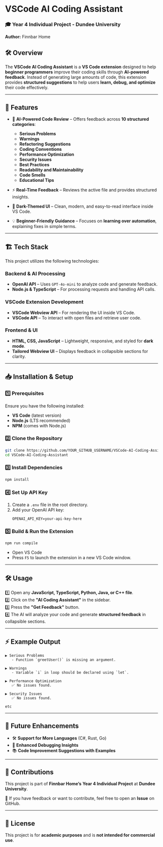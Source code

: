 
# VSCode AI Coding Assistant
### 🎓 Year 4 Individual Project - Dundee University  
**Author:** Finnbar Home  

## 🛠️ Overview
The **VSCode AI Coding Assistant** is a **VS Code extension** designed to help **beginner programmers** improve their coding skills through **AI-powered feedback**. Instead of generating large amounts of code, this extension provides **structured suggestions** to help users **learn, debug, and optimize** their code effectively.

---

## 🚀 Features
- 📌 **AI-Powered Code Review** – Offers feedback across **10 structured categories**:
  - **Serious Problems**
  - **Warnings**
  - **Refactoring Suggestions**
  - **Coding Conventions**
  - **Performance Optimization**
  - **Security Issues**
  - **Best Practices**
  - **Readability and Maintainability**
  - **Code Smells**
  - **Educational Tips**
  
- ⚡ **Real-Time Feedback** – Reviews the active file and provides structured insights.  
- 🎨 **Dark-Themed UI** – Clean, modern, and easy-to-read interface inside VS Code.  
- 💡 **Beginner-Friendly Guidance** – Focuses on **learning over automation**, explaining fixes in simple terms.  

---

## 🏗️ Tech Stack
This project utilizes the following technologies:

### **Backend & AI Processing**
- **OpenAI API** – Uses `GPT-4o-mini` to analyze code and generate feedback.
- **Node.js & TypeScript** – For processing requests and handling API calls.

### **VSCode Extension Development**
- **VSCode Webview API** – For rendering the UI inside VS Code.
- **VSCode API** – To interact with open files and retrieve user code.

### **Frontend & UI**
- **HTML, CSS, JavaScript** – Lightweight, responsive, and styled for **dark mode**.
- **Tailored Webview UI** – Displays feedback in collapsible sections for clarity.

---

## 📥 Installation & Setup
### **1️⃣ Prerequisites**
Ensure you have the following installed:
- **VS Code** (latest version)
- **Node.js** (LTS recommended)
- **NPM** (comes with Node.js)

### **2️⃣ Clone the Repository**
```sh
git clone https://github.com/YOUR_GITHUB_USERNAME/VSCode-AI-Coding-Assistant.git
cd VSCode-AI-Coding-Assistant
```

### **3️⃣ Install Dependencies**
```sh
npm install
```

### **4️⃣ Set Up API Key**
1. Create a `.env` file in the root directory.
2. Add your OpenAI API key:
   ```
   OPENAI_API_KEY=your-api-key-here
   ```

### **5️⃣ Build & Run the Extension**
```sh
npm run compile
```
- Open VS Code  
- Press `F5` to launch the extension in a new VS Code window.  

---

## 🛠️ Usage
1️⃣ Open any **JavaScript, TypeScript, Python, Java, or C++ file**.  
2️⃣ Click on the **"AI Coding Assistant"** in the sidebar.  
3️⃣ Press the **"Get Feedback"** button.  
4️⃣ The AI will analyze your code and generate **structured feedback** in collapsible sections.  

---

## ⚡ Example Output
```
▶ Serious Problems
   - Function `greetUser()` is missing an argument.

▶ Warnings
   - Variable `i` in loop should be declared using `let`.

▶ Performance Optimization
   ✅ No issues found.

▶ Security Issues
   ✅ No issues found.

etc
```

---

## 📌 Future Enhancements
- 🛠️ **Support for More Languages** (C#, Rust, Go)  
- 🔎 **Enhanced Debugging Insights**  
- 📚 **Code Improvement Suggestions with Examples**  

---

## 🤝 Contributions
This project is part of **Finnbar Home’s** **Year 4 Individual Project** at **Dundee University**.  

🔹 If you have feedback or want to contribute, feel free to open an **Issue** on GitHub.

---

## 📜 License
This project is for **academic purposes** and is **not intended for commercial use**.
```


